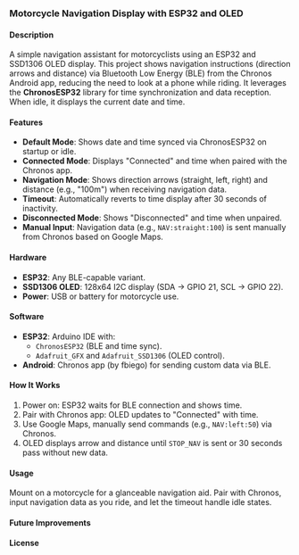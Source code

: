 ### Motorcycle Navigation Display with ESP32 and OLED

#### Description
A simple navigation assistant for motorcyclists using an ESP32 and SSD1306 OLED display. This project shows navigation instructions (direction arrows and distance) via Bluetooth Low Energy (BLE) from the Chronos Android app, reducing the need to look at a phone while riding. It leverages the **ChronosESP32** library for time synchronization and data reception. When idle, it displays the current date and time.

#### Features
- **Default Mode**: Shows date and time synced via ChronosESP32 on startup or idle.
- **Connected Mode**: Displays "Connected" and time when paired with the Chronos app.
- **Navigation Mode**: Shows direction arrows (straight, left, right) and distance (e.g., "100m") when receiving navigation data.
- **Timeout**: Automatically reverts to time display after 30 seconds of inactivity.
- **Disconnected Mode**: Shows "Disconnected" and time when unpaired.
- **Manual Input**: Navigation data (e.g., `NAV:straight:100`) is sent manually from Chronos based on Google Maps.

#### Hardware
- **ESP32**: Any BLE-capable variant.
- **SSD1306 OLED**: 128x64 I2C display (SDA -> GPIO 21, SCL -> GPIO 22).
- **Power**: USB or battery for motorcycle use.

#### Software
- **ESP32**: Arduino IDE with:
  - `ChronosESP32` (BLE and time sync).
  - `Adafruit_GFX` and `Adafruit_SSD1306` (OLED control).
- **Android**: Chronos app (by fbiego) for sending custom data via BLE.

#### How It Works
1. Power on: ESP32 waits for BLE connection and shows time.
2. Pair with Chronos app: OLED updates to "Connected" with time.
3. Use Google Maps, manually send commands (e.g., `NAV:left:50`) via Chronos.
4. OLED displays arrow and distance until `STOP_NAV` is sent or 30 seconds pass without new data.

#### Usage
Mount on a motorcycle for a glanceable navigation aid. Pair with Chronos, input navigation data as you ride, and let the timeout handle idle states.

#### Future Improvements


#### License

